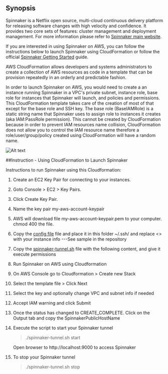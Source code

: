 ## Synopsis
Spinnaker is a Netflix open source, multi-cloud continuous delivery platform for releasing software changes with high velocity and confidence. It provides two core sets of features: cluster management and deployment management. For more information please refer to [Spinnaker main website](http://spinnaker.io/).

If you are interested in using Spinnaker on AWS, you can follow the instructions below to launch Spinnaker using CloudFormation or follow the official [Spinnaker Getting Started](http://spinnaker.io/) guide. 

AWS CloudFormation allows developers and systems administrators to create a collection of AWS resources as code in a template that can be provision repeatedly in an orderly and predictable fashion. 

In order to launch Spinnaker on AWS, you would need to create a an instance running Spinnaker in a VPC's private subnet, instance role, base role for instances that Spinnaker will launch, and policies and permissions. This CloudFormation template takes care of the creation of most of that except for the base role and SSH key. The base role (BaseIAMRole) is a static string name that Spinnaker uses to assign role to instances it creates (aka IAM:PassRole permission). This cannot be created by CloudFormation because in order to prevent IAM resources name collision, CloudFormation does not allow you to control the IAM resource name therefore a role/user/group/policy created using CloudFormation will have a random name.

![Alt text](images/spinnaker_architecture.png?raw=true "CloudFormation Template")

##Instruction - Using CloudFormation to Launch Spinnaker

Instructions to run Spinnaker using this Cloudformation:

1. Create an EC2 Key Pair for connecting to your instances.
  1. Goto Console > EC2 > Key Pairs.
  2. Click Create Key Pair.
  3. Name the key pair my-aws-account-keypair
  4. AWS will download file my-aws-account-keypair.pem to your computer. chmod 400 the file.
  
2. Copy the [config file](config) file and place it in this folder ~/.ssh/ and replace <> with your instance info ---See sample in the repository
   
3. Copy the [spinnaker-tunnel.sh](spinnaker-tunnel.sh) file with the following content, and give it execute permissions

4.  Run Spinnaker on AWS using Cloudformation
  1. On AWS Console go to Cloudformation > Create new Stack
  2. Select the template file > Click Next
  3. Select the key and optionally change VPC and subnet info if needed
  4. Accept IAM warning and click Submit
  5. Once the status has changed to CREATE_COMPLETE. Click on the Output tab and copy the SpinnakerPublicHostName
   
5. Execute the script to start your Spinnaker tunnel
    >./spinnaker-tunnel.sh start
    
    Open browser to http://localhost:9000 to access Spinnaker
    
6. To stop your Spinnaker tunnel
    >./spinnaker-tunnel.sh stop
    
